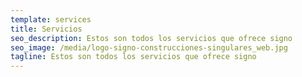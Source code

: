 ```yaml
---
template: services
title: Servicios
seo_description: Estos son todos los servicios que ofrece signo
seo_image: /media/logo-signo-construcciones-singulares_web.jpg
tagline: Estos son todos los servicios que ofrece signo
---
```

